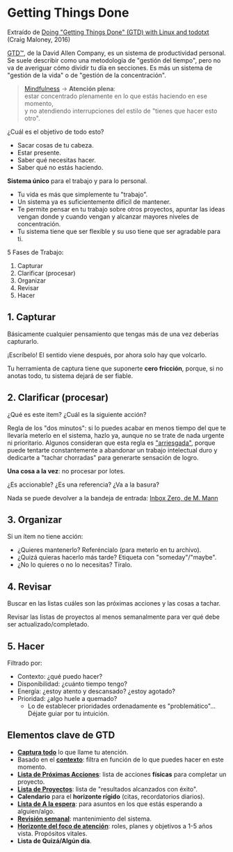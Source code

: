 # Getting Things Done

Extraído de [Doing "Getting Things Done" (GTD) with Linux and todotxt](https://www.youtube.com/watch?v=TtBCh2EWyXY) (Craig Maloney, 2016)

[GTD™](https://es.wikipedia.org/wiki/Getting_Things_Done), de la David Allen Company, es un sistema de productividad personal.
Se suele describir como una metodología de "gestión del tiempo", pero no va de averiguar cómo dividir tu día en secciones.
Es más un sistema de "gestión de la vida" o de "gestión de la concentración".

 > [Mindfulness](https://en.wikipedia.org/wiki/Mindfulness) -> **Atención plena**:  
 > estar concentrado plenamente en lo que estás haciendo en ese momento,  
 > y no atendiendo interrupciones del estilo de "tienes que hacer esto otro".

¿Cuál es el objetivo de todo esto?

- Sacar cosas de tu cabeza.  
- Estar presente.  
- Saber qué necesitas hacer.  
- Saber qué no estás haciendo.

**Sistema único** para el trabajo y para lo personal.

- Tu vida es más que simplemente tu "trabajo".  
- Un sistema ya es suficientemente difícil de mantener.  
- Te permite pensar en tu trabajo sobre otros proyectos, apuntar las ideas vengan donde y cuando vengan y alcanzar mayores niveles de concentración.  
- Tu sistema tiene que ser flexible y su uso tiene que ser agradable para ti.

5 Fases de Trabajo:

1. Capturar
2. Clarificar (procesar)
3. Organizar
4. Revisar
5. Hacer

## 1. Capturar

Básicamente cualquier pensamiento que tengas más de una vez deberías capturarlo.

¡Escríbelo! El sentido viene después, por ahora solo hay que volcarlo.

Tu herramienta de captura tiene que suponerte **cero fricción**, porque, si no anotas todo, tu sistema dejará de ser fiable.

## 2. Clarificar (procesar)

¿Qué es este item? ¿Cuál es la siguiente acción?

Regla de los "dos minutos": si lo puedes acabar en menos tiempo del que te llevaría meterlo en el sistema, hazlo ya, aunque no se trate de nada urgente ni prioritario.
Algunos consideran que esta regla es ["arriesgada"](https://optimainfinito.com/2015/03/gtd-la-arriesgada-regla-de-los-dos-minutos.html), porque puede tentarte constantemente a abandonar un trabajo intelectual duro y dedicarte a "tachar chorradas" para generarte sensación de logro.

**Una cosa a la vez**: no procesar por lotes.

¿Es accionable? ¿Es una referencia? ¿Va a la basura?

Nada se puede devolver a la bandeja de entrada: [Inbox Zero, de M. Mann](https://en.wikipedia.org/wiki/Merlin_Mann)

## 3. Organizar

Si un ítem no tiene acción:

- ¿Quieres mantenerlo? Referéncialo (para meterlo en tu archivo).  
- ¿Quizá quieras hacerlo más tarde? Etiqueta con "someday"/"maybe".  
- ¿No lo quieres o no lo necesitas? Tíralo.

## 4. Revisar

Buscar en las listas cuáles son las próximas acciones y las cosas a tachar.

Revisar las listas de proyectos al menos semanalmente para ver qué debe ser actualizado/completado.

## 5. Hacer

Filtrado por:

- Contexto: ¿qué puedo hacer?  
- Disponibilidad: ¿cuánto tiempo tengo?  
- Energía: ¿estoy atento y descansado? ¿estoy agotado?  
- Prioridad: ¿algo huele a quemado?
  - Lo de establecer prioridades ordenadamente es "problemático"... Déjate guiar por tu intuición.

## Elementos clave de GTD

- [**Captura todo**](https://www.aprendiendogtd.com/podcast-productividad/005-recopilar-informacion-gtd/) lo que llame tu atención.
- Basado en el [**contexto**](https://www.aprendiendogtd.com/podcast-productividad/019-los-contextos-en-gtd-productividad/): filtra en función de lo que puedes hacer en este momento.
- [**Lista de Próximas Acciones**](https://www.aprendiendogtd.com/blog-productividad/reflexiones/serie-olivares-efectivos-ix-siguientes-acciones/): lista de acciones __físicas__ para completar un proyecto.
- [**Lista de Proyectos**](https://www.aprendiendogtd.com/blog-productividad/todoist/implantar-gtd-en-todoist-lista-de-proyectos/): lista de "resultados alcanzados con éxito".
- **Calendario** para el **horizonte rígido** (citas, recordatorios diarios).
- [**Lista de A la espera**](https://www.aprendiendogtd.com/blog-productividad/todoist/gtd-en-todoist-a-la-espera-seguimiento-algun-dia/): para asuntos en los que estás esperando a alguien/algo.
- [**Revisión semanal**](https://www.aprendiendogtd.com/podcast-productividad/como-lo-hacemos-reflexionar-revisar/): mantenimiento del sistema.
- [**Horizonte del foco de atención**](https://www.aprendiendogtd.com/podcast-productividad/024-los-niveles-de-altitud-en-gtd/): roles, planes y objetivos a 1-5 años vista. Propósitos vitales.
- **Lista de Quizá/Algún día**.
